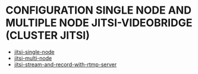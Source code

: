 # CONFIGURATION SINGLE NODE AND MULTIPLE NODE JITSI-VIDEOBRIDGE (CLUSTER JITSI)

- [jitsi-single-node](./jitsi-single-node/readme.md)
- [jitsi-multi-node](./jitsi-multi-node/readme.md)
- [jitsi-stream-and-record-with-rtmp-server](./Stream-and-Record/readme.md)

